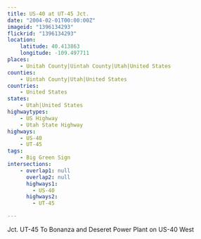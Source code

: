 ```yaml
---
title: US-40 at UT-45 Jct.
date: "2004-02-01T00:00:00Z"
imageid: "1396134293"
flickrid: "1396134293"
location:
    latitude: 40.413863
    longitude: -109.497711
places:
    - Unitah County|Uintah County|Utah|United States
counties:
    - Uintah County|Utah|United States
countries:
    - United States
states:
    - Utah|United States
highwaytypes:
    - US Highway
    - Utah State Highway
highways:
    - US-40
    - UT-45
tags:
    - Big Green Sign
intersections:
    - overlap1: null
      overlap2: null
      highways1:
        - US-40
      highways2:
        - UT-45

---
```

Jct. UT-45 To Bonanza and Deseret Power Plant on US-40 West